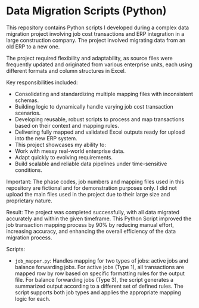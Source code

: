 # Data Migration Scripts (Python)
This repository contains Python scripts I developed during a complex data migration project involving job cost transactions and ERP integration in a large construction company. The project involved migrating data from an old ERP to a new one.

The project required flexibility and adaptability, as source files were frequently updated and originated from various enterprise units, each using different formats and column structures in Excel.

Key responsibilities included:

- Consolidating and standardizing multiple mapping files with inconsistent schemas.
- Building logic to dynamically handle varying job cost transaction scenarios.
- Developing reusable, robust scripts to process and map transactions based on their context and mapping rules.
- Delivering fully mapped and validated Excel outputs ready for upload into the new ERP system.
- This project showcases my ability to:
- Work with messy real-world enterprise data.
- Adapt quickly to evolving requirements.
- Build scalable and reliable data pipelines under time-sensitive conditions.

Important: The phase codes, job numbers and mapping files used in this repository are fictional and for demonstration purposes only. I did not upload the main files used in the project due to their large size and proprietary nature.

Result: The project was completed successfully, with all data migrated accurately and within the given timeframe. This Python Script improved the job transaction mapping process by 90% by reducing manual effort, increasing accuracy, and enhancing the overall efficiency of the data migration process.

Scripts:
- `job_mapper.py`: Handles mapping for two types of jobs: active jobs and balance forwarding jobs.
For active jobs (Type 1), all transactions are mapped row by row based on specific formatting rules for the output file.
For balance forwarding jobs (Type 3), the script generates a summarized output according to a different set of defined rules.
The script supports both job types and applies the appropriate mapping logic for each.